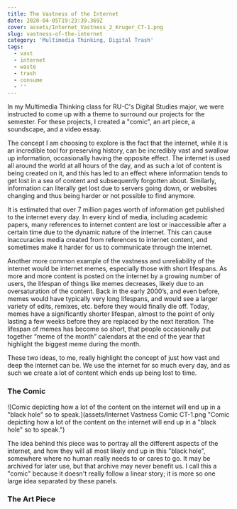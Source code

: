 ```yaml
---
title: The Vastness of the Internet
date: 2020-04-05T19:23:39.369Z
cover: assets/Internet_Vastness_2_Kruger_CT-1.png
slug: vastness-of-the-internet
category: 'Multimedia Thinking, Digital Trash'
tags:
  - vast
  - internet
  - waste
  - trash
  - consume
  - ''
---
```

<!--StartFragment-->

In my Multimedia Thinking class for RU-C's Digital Studies major, we were instructed to come up with a theme to surround our projects for the semester. For these projects, I created a "comic", an art piece, a soundscape, and a video essay.

The concept I am choosing to explore is the fact that the internet, while it is an incredible tool for preserving history, can be incredibly vast and swallow up information, occasionally having the opposite effect. The internet is used all around the world at all hours of the day, and as such a lot of content is being created on it, and this has led to an effect where information tends to get lost in a sea of content and subsequently forgotten about. Similarly, information can literally get lost due to servers going down, or websites changing and thus being harder or not possible to find anymore.

It is estimated that over 7 million pages worth of information get published to the internet every day. In every kind of media, including academic papers, many references to internet content are lost or inaccessible after a certain time due to the dynamic nature of the internet. This can cause inaccuracies media created from references to internet content, and sometimes make it harder for us to communicate through the internet.

Another more common example of the vastness and unreliability of the internet would be internet memes, especially those with short lifespans. As more and more content is posted on the internet by a growing number of users, the lifespan of things like memes decreases, likely due to an oversaturation of the content. Back in the early 2000’s, and even before, memes would have typically very long lifespans, and would see a larger variety of edits, remixes, etc. before they would finally die off. Today, memes have a significantly shorter lifespan, almost to the point of only lasting a few weeks before they are replaced by the next iteration. The lifespan of memes has become so short, that people occasionally put together “meme of the month” calendars at the end of the year that highlight the biggest meme during the month.

These two ideas, to me, really highlight the concept of just how vast and deep the internet can be. We use the internet for so much every day, and as such we create a lot of content which ends up being lost to time.

### The Comic

![Comic depicting how a lot of the content on the internet will end up in a "black hole" so to speak.](assets/Internet Vastness Comic CT-1.png "Comic depicting how a lot of the content on the internet will end up in a \"black hole\" so to speak.")

The idea behind this piece was to portray all the different aspects of the internet, and how they will all most likely end up in this "black hole", somewhere where no human really needs to or cares to go. It may be archived for later use, but that archive may never benefit us. I call this a "comic" because it doesn't really follow a linear story; it is more so one large idea separated by these panels. 

### The Art Piece





<!--EndFragment-->
